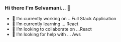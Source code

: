 ### Hi there I'm Selvamani... 👋


- 🔭 I’m currently working on ...Full Stack Application
- 🌱 I’m currently learning ... React
- 👯 I’m looking to collaborate on ...React
- 🤔 I’m looking for help with ... Aws
